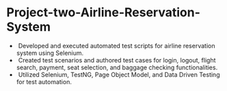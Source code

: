 # Project-two-Airline-Reservation-System
- &nbsp;Developed and executed automated test scripts for airline reservation system using Selenium.
- &nbsp;Created test scenarios and authored test cases for login, logout, flight search, payment, seat selection, and baggage checking functionalities.
 - &nbsp;Utilized Selenium, TestNG, Page Object Model, and Data Driven Testing for test automation.
